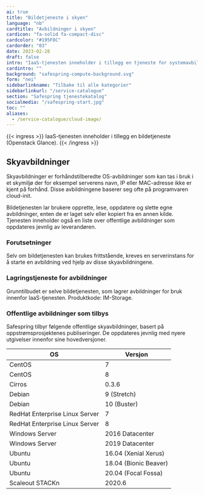 ```yaml
---
ai: true
title: "Bildetjeneste i skyen"
language: "nb"
cardtitle: "Avbildninger i skyen"
cardicon: "fa-solid fa-compact-disc"
cardcolor: "#195F8C"
cardorder: "03"
date: 2023-02-28
draft: false
intro: "IaaS-tjenesten inneholder i tillegg en tjeneste for systemavbildninger i skyen (Openstack Glance)."
cardintro: ""
background: "safespring-compute-background.svg"
form: "nei"
sidebarlinkname: "Tilbake til alle kategorier"
sidebarlinkurl: "/service-catalogue"
section: "Safespring tjenestekatalog"
socialmedia: "/safespring-start.jpg"
toc: ""
aliases:
  - /service-catalogue/cloud-image/
---
```


{{< ingress >}}
IaaS-tjenesten inneholder i tillegg en bildetjeneste (Openstack Glance).
{{< /ingress >}}

## Skyavbildninger

Skyavbildninger er forhåndstilberedte OS-avbildninger som kan tas i bruk i et skymiljø der for eksempel serverens navn, IP eller MAC-adresse ikke er kjent på forhånd. Disse avbildningene baserer seg ofte på programvaren cloud-init.

Bildetjenesten lar brukere opprette, lese, oppdatere og slette egne avbildninger, enten de er laget selv eller kopiert fra en annen kilde. Tjenesten inneholder også en liste over offentlige avbildninger som oppdateres jevnlig av leverandøren.

### Forutsetninger

Selv om bildetjenesten kan brukes frittstående, kreves en serverinstans for å starte en avbildning ved hjelp av disse skyavbildningene.

### Lagringstjeneste for avbildninger

Grunntilbudet er selve bildetjenesten, som lagrer avbildninger for bruk innenfor IaaS-tjenesten. Produktkode: IM-Storage.

### Offentlige avbildninger som tilbys

Safespring tilbyr følgende offentlige skyavbildninger, basert på oppstrømsprosjektenes publiseringer. De oppdateres jevnlig med nyere utgivelser innenfor sine hovedversjoner.

| OS                             | Versjon               |
| ------------------------------ | --------------------- |
| CentOS                         | 7                     |
| CentOS                         | 8                     |
| Cirros                         | 0.3.6                 |
| Debian                         | 9 (Stretch)           |
| Debian                         | 10 (Buster)           |
| RedHat Enterprise Linux Server | 7                     |
| RedHat Enterprise Linux Server | 8                     |
| Windows Server                 | 2016 Datacenter       |
| Windows Server                 | 2019 Datacenter       |
| Ubuntu                         | 16.04 (Xenial Xerus)  |
| Ubuntu                         | 18.04 (Bionic Beaver) |
| Ubuntu                         | 20.04 (Focal Fossa)   |
| Scaleout STACKn                | 2020.6                |
